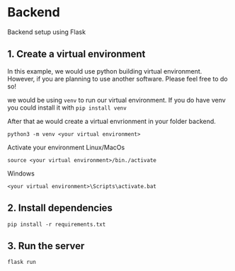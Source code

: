 # Backend

Backend setup using Flask

## 1. Create a virtual environment
In this example, we would use python building virtual environment. However, if you are planning to use another software. Please feel free to do so!

we would be using `venv` to run our virtual environment. If you do have venv you could install it with `pip install venv`

After that ae would create a virtual envrionment in your folder backend.

```
python3 -m venv <your virtual environment>
```

Activate your environment
Linux/MacOs
```
source <your virtual environment>/bin./activate
```

Windows
```
<your virtual environment>\Scripts\activate.bat
```

## 2. Install dependencies
```
pip install -r requirements.txt
```

## 3. Run the server
```
flask run
```